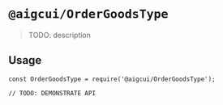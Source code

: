 # `@aigcui/OrderGoodsType`

> TODO: description

## Usage

```
const OrderGoodsType = require('@aigcui/OrderGoodsType');

// TODO: DEMONSTRATE API
```

